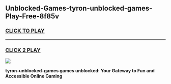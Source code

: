 
## Unblocked-Games-tyron-unblocked-games-Play-Free-8f85v
<h3>
<a href="https://premium76.site?title=tyron-unblocked-games&ref=18A1">CLICK TO PLAY</a></h3>
<hr>

<h3>
<a href="https://premium76.site?title=tyron-unblocked-games&ref=18A1">CLICK 2 PLAY</a>
  
</h3>

<a href="https://premium76.site?title=tyron-unblocked-games&ref=18A1"><img src="https://clearcache.store/games.png"></a>


**tyron-unblocked-games games unblocked: Your Gateway to Fun and Accessible Online Gaming**
